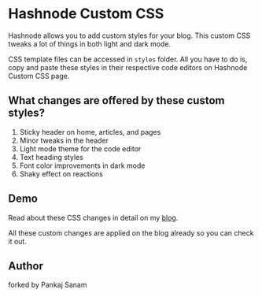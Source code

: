 # Hashnode Custom CSS

Hashnode allows you to add custom styles for your blog. This custom CSS tweaks a lot of things in both light and dark mode.

CSS template files can be accessed in `styles` folder. All you have to do is, copy and paste these styles in their respective code editors on Hashnode Custom CSS page.

## What changes are offered by these custom styles?

1. Sticky header on home, articles, and pages
2. Minor tweaks in the header
3. Light mode theme for the code editor
4. Text heading styles
5. Font color improvements in dark mode
6. Shaky effect on reactions

## Demo

Read about these CSS changes in detail on my [blog](https://dalmudee.hashnode.dev/?source=top_nav_blog_home).

All these custom changes are applied on the blog already so you can check it out.

## Author

forked by Pankaj Sanam
